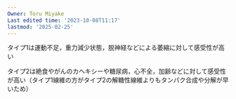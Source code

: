 ```yaml
---
Owner: Toru Miyake
Last edited time: '2023-10-08T11:17'
lastmod: '2025-02-25'
---
```

タイプ1は運動不足，重力減少状態，脱神経などによる萎縮に対して感受性が高い

タイプ2は絶食やがんのカヘキシーや糖尿病，心不全，加齢などに対して感受性が高い（タイプ1線維の方がタイプ2の解糖性線維よりもタンパク合成や分解が早いため）
